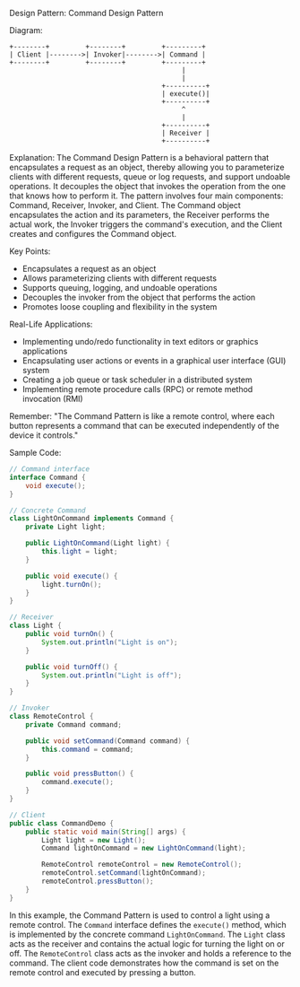 Design Pattern: Command Design Pattern

Diagram:
```
+--------+         +--------+         +---------+
| Client |-------->| Invoker|-------->| Command |
+--------+         +--------+         +---------+
                                           |
                                           |
                                      +----------+
                                      | execute()|
                                      +----------+
                                           ^
                                           |
                                      +----------+
                                      | Receiver |
                                      +----------+
```

Explanation:
The Command Design Pattern is a behavioral pattern that encapsulates a request as an object, thereby allowing you to parameterize clients with different requests, queue or log requests, and support undoable operations. It decouples the object that invokes the operation from the one that knows how to perform it. The pattern involves four main components: Command, Receiver, Invoker, and Client. The Command object encapsulates the action and its parameters, the Receiver performs the actual work, the Invoker triggers the command's execution, and the Client creates and configures the Command object.

Key Points:
- Encapsulates a request as an object
- Allows parameterizing clients with different requests
- Supports queuing, logging, and undoable operations
- Decouples the invoker from the object that performs the action
- Promotes loose coupling and flexibility in the system

Real-Life Applications:
- Implementing undo/redo functionality in text editors or graphics applications
- Encapsulating user actions or events in a graphical user interface (GUI) system
- Creating a job queue or task scheduler in a distributed system
- Implementing remote procedure calls (RPC) or remote method invocation (RMI)

Remember:
"The Command Pattern is like a remote control, where each button represents a command that can be executed independently of the device it controls."

Sample Code:
```java
// Command interface
interface Command {
    void execute();
}

// Concrete Command
class LightOnCommand implements Command {
    private Light light;

    public LightOnCommand(Light light) {
        this.light = light;
    }

    public void execute() {
        light.turnOn();
    }
}

// Receiver
class Light {
    public void turnOn() {
        System.out.println("Light is on");
    }

    public void turnOff() {
        System.out.println("Light is off");
    }
}

// Invoker
class RemoteControl {
    private Command command;

    public void setCommand(Command command) {
        this.command = command;
    }

    public void pressButton() {
        command.execute();
    }
}

// Client
public class CommandDemo {
    public static void main(String[] args) {
        Light light = new Light();
        Command lightOnCommand = new LightOnCommand(light);

        RemoteControl remoteControl = new RemoteControl();
        remoteControl.setCommand(lightOnCommand);
        remoteControl.pressButton();
    }
}
```

In this example, the Command Pattern is used to control a light using a remote control. The `Command` interface defines the `execute()` method, which is implemented by the concrete command `LightOnCommand`. The `Light` class acts as the receiver and contains the actual logic for turning the light on or off. The `RemoteControl` class acts as the invoker and holds a reference to the command. The client code demonstrates how the command is set on the remote control and executed by pressing a button.